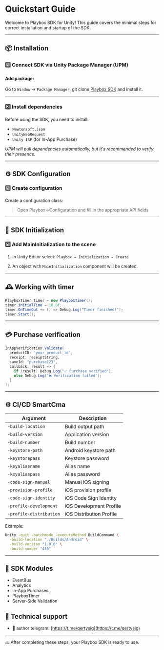 # Quickstart Guide

Welcome to Playbox SDK for Unity! This guide covers the minimal steps for correct installation and startup of the SDK.

---

## 📦 Installation

### 1️⃣ Connect SDK via Unity Package Manager (UPM)

#### Add package:

Go to `Window` → `Package Manager`, git clone [Playbox SDK](https://github.com/dreamsim-dev/PlayboxSdk.git) and install it.

---

### 2️⃣ Install dependencies

Before using the SDK, you need to install:

- `Newtonsoft.Json`
- `UnityWebRequest`
- `Unity IAP` (for In-App Purchase)

*UPM will pull dependencies automatically, but it's recommended to verify their presence.*

---

## ⚙️ SDK Configuration

### 1️⃣ Create configuration

Create a configuration class:

> Open Playbox->Configuration and fill in the appropriate API fields

---

## 🚀 SDK Initialization

### 1️⃣ Add MainInitialization to the scene

1. In Unity Editor select: `Playbox → Initialization → Create`

2. An object with `MainInitialization` component will be created.

---

## 🕰️ Working with timer

```csharp
PlayboxTimer timer = new PlayboxTimer();
timer.initialTime = 10.0f;
timer.OnTimeOut += () => Debug.Log("Timer finished!");
timer.Start();
```

---

## 💳 Purchase verification

```csharp
InAppVerification.Validate(
  productID: "your_product_id",
  receipt: receiptString,
  saveId: "purchase123",
  callback: result => {
    if (result) Debug.Log("✅ Purchase verified");
    else Debug.Log("❌ Verification failed");
  }
);
```

---

## ⚙️ CI/CD SmartCma

| Argument                | Description              |
| ----------------------- | ------------------------ |
| `-build-location`       | Build output path        |
| `-build-version`        | Application version      |
| `-build-number`         | Build number             |
| `-keystore-path`        | Android keystore path    |
| `-keystorepass`         | Keystore password        |
| `-keyaliasname`         | Alias name               |
| `-keyaliaspass`         | Alias password           |
| `-code-sign-manual`     | Manual iOS signing       |
| `-provision-profile`    | iOS provision profile    |
| `-code-sign-identity`   | iOS Code Sign Identity   |
| `-profile-development`  | iOS Development Profile  |
| `-profile-distribution` | iOS Distribution Profile |

Example:

```bash
Unity -quit -batchmode -executeMethod BuildCommand \
  -build-location "./Builds/Android" \
  -build-version "1.0.0" \
  -build-number "456"
```

---

## 🔧 SDK Modules

- EventBus
- Analytics
- In-App Purchases
- PlayboxTimer
- Server-Side Validation

## 📢 Technical support

- 📃 author telegram: [https://t.me/qertysig](https://t.me/qertysig)

---

🔜 After completing these steps, your Playbox SDK is ready to use.

